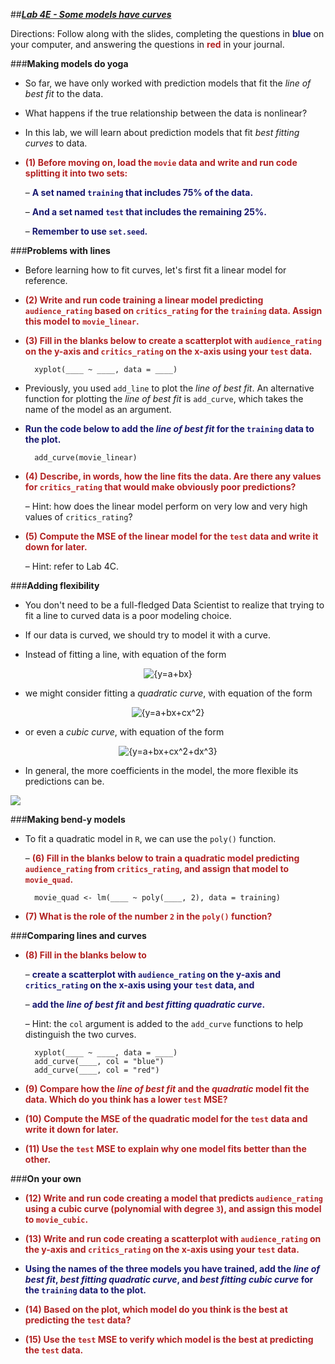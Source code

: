 ##***<u>Lab 4E - Some models have curves</u>***

Directions: Follow along with the slides, completing the questions in <span style="color:midnightblue;">**blue**</span> on your computer, and answering the questions in <span style="color:firebrick;">**red**</span> in your journal.

###**Making models do yoga**
* So far, we have only worked with prediction models that fit the *line of best fit* to the data.

* What happens if the true relationship between the data is nonlinear?

* In this lab, we will learn about prediction models that fit *best fitting curves* to data.

* <span style="color:firebrick;">**(1) Before moving on, load the ```movie``` data and write and run code splitting it into two sets:**</span>

    – <span style="color:midnightblue;">**A set named ```training``` that includes 75% of the data.**</span>

    – <span style="color:midnightblue;">**And a set named ```test``` that includes the remaining 25%.**</span>

    – <span style="color:midnightblue;">**Remember to use ```set.seed```.**</span>

###**Problems with lines**
* Before learning how to fit curves, let's first fit a linear model for reference.

* <span style="color:firebrick;">**(2) Write and run code training a linear model predicting ```audience_rating``` based on ```critics_rating``` for the ```training``` data. Assign this model to ```movie_linear```.**</span>

* <span style="color:firebrick;">**(3) Fill in the blanks below to create a scatterplot with ```audience_rating``` on the y-axis and ```critics_rating``` on the x-axis using your ```test``` data.**</span>

        xyplot(____ ~ ____, data = ____)

* Previously, you used ```add_line``` to plot the *line of best fit*. An alternative function for plotting the *line of best fit* is ```add_curve```, which takes the name of the model as an argument.

* <span style="color:midnightblue;">**Run the code below to add the *line of best fit* for the ```training``` data to the plot.**</span>

        add_curve(movie_linear)

* <span style="color:firebrick;">**(4) Describe, in words, how the line fits the data. Are there any values for ```critics_rating``` that would make obviously poor predictions?**</span>

    – Hint: how does the linear model perform on very low and very high values of ```critics_rating```?

* <span style="color:firebrick;">**(5) Compute the MSE of the linear model for the ```test``` data and write it down for later.**</span>

    – Hint: refer to Lab 4C.

###**Adding flexibility**
* You don't need to be a full-fledged Data Scientist to realize that trying to fit a line to curved data is a poor modeling choice.

* If our data is curved, we should try to model it with a curve.

* Instead of fitting a line, with equation of the form

<center><img src="https://latex.codecogs.com/gif.latex?{y=a+bx}" title="{y=a+bx}" ></center>

* we might consider fitting a *quadratic curve*, with equation of the form

<center><img src="https://latex.codecogs.com/gif.latex?{y=a+bx+cx^2}" title="{y=a+bx+cx^2}" ></center>

* or even a *cubic curve*, with equation of the form

<center><img src="https://latex.codecogs.com/gif.latex?{y=a+bx+cx^2+dx^3}" title="{y=a+bx+cx^2+dx^3}" ></center>

* In general, the more coefficients in the model, the more flexible its predictions can be.

<img src="../../img/4xf0a.png" />

###**Making bend-y models**
* To fit a quadratic model in ```R```, we can use the ```poly()``` function.

    – <span style="color:firebrick;">**(6) Fill in the blanks below to train a quadratic model predicting ```audience_rating``` from ```critics_rating```, and assign that model to ```movie_quad```.**</span>

        movie_quad <- lm(____ ~ poly(____, 2), data = training)

* <span style="color:firebrick;">**(7) What is the role of the number ```2``` in the ```poly()``` function?**</span>

###**Comparing lines and curves**
* <span style="color:firebrick;">**(8) Fill in the blanks below to**</span>

    – <span style="color:midnightblue;">**create a scatterplot with ```audience_rating``` on the y-axis and ```critics_rating``` on the x-axis using your ```test``` data, and**</span>

    – <span style="color:midnightblue;">**add the *line of best fit* and *best fitting quadratic curve*.**</span>

    – Hint: the ```col``` argument is added to the ```add_curve``` functions to help distinguish the two curves.

        xyplot(____ ~ ____, data = ____)
        add_curve(____, col = "blue")
        add_curve(____, col = "red")

* <span style="color:firebrick;">**(9) Compare how the *line of best fit* and the *quadratic* model fit the data. Which do you think has a lower ```test``` MSE?**</span>

* <span style="color:firebrick;">**(10) Compute the MSE of the quadratic model for the ```test``` data and write it down for later.**</span>

* <span style="color:firebrick;">**(11) Use the ```test``` MSE to explain why one model fits better than the other.**</span>

###**On your own**
* <span style="color:firebrick;">**(12) Write and run code creating a model that predicts ```audience_rating``` using a cubic curve (polynomial with degree ```3```), and assign this model to ```movie_cubic```.**</span>

* <span style="color:firebrick;">**(13) Write and run code creating a scatterplot with ```audience_rating``` on the y-axis and ```critics_rating``` on the x-axis using your ```test``` data.**</span>

* <span style="color:midnightblue;">**Using the names of the three models you have trained, add the *line of best fit*, *best fitting quadratic curve*, and *best fitting cubic curve* for the ```training``` data to the plot.**</span>

* <span style="color:firebrick;">**(14) Based on the plot, which model do you think is the best at predicting the ```test``` data?**</span>

* <span style="color:firebrick;">**(15) Use the ```test``` MSE to verify which model is the best at predicting the ```test``` data.**</span>